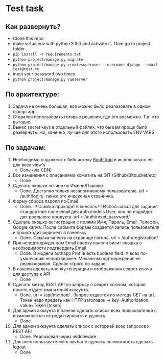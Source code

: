 # Test task


## Как развернуть?
* Clone this repo  
* make virtualenv with python 3.9.0 and activate it. Then go to project folder  
* `pip install -r requirements.txt`  
* `python project/manage.py migrate`  
* `python project/manage.py createsuperuser --username django --email test@test.ru`  
* input your password two times  
* `python project/manage.py runserver`  


## По архитектуре:
1) Задача не очень большая, все можно было реализовать в одном django app.  
2) Старался использовать готовые решения, где это возможно. Т.к. это выгодно.  
3) Вынес secret keys в отдельный файлик, что бы вам проще было развернуть. Но, конечно, лучше для этого использовать ENV VARS  


## По задачам:

1. Необходимо подключить библиотеку [Bootstrap](https://getbootstrap.com) и использовать её для всех view's  
   - Done (via CDN)  
2. Все изменения с описаниями комитить на GIT (Github/Bitbucket/etc)  
   - Done  
3. Сделать окошко логина по Имени/Паролю  
   - Done. Доступно только незалогиненому пользователю. url = /auth/login/, также это индексная страничка.  
4. Форму сброса пароля по Email  
   - Done. !!! Ссылка приходит в консоль !!! Использовал для задания стандартное поле email для auth.models.User, оно не подойдет для реального продукта. url = /auth/reset_password/  
5. Сделать окошко регистрации с полями Имя, Пароль, Email, Телефон, Google капча. После сабмита формы создается запись пользователя и происходит редирект в панельку  
   - Done. Ссылка на есть на странице логина. url = /auth/registration/  
6. При неподтвержденном Email вверху панели висит плашка о необходимости подтвердить Email  
   - Done. В модели authapp Profile есть boolean field. У всех по-умолчанию неподтвержен. Механизм подтверждения не реализовывал. Сделал строго по задаче.  
7. В панели сделать кнопку генерации и отображения секрет ключа для доступа к API  
   - Done  
8. Сделать метод REST API по запросу с секрет ключом, которая просто отдает имя и email аккаунта.  
   - Done. url = /api/method/ . Запрос отдается по методу GET на url. Токен надо предать как HTTP заголовок -> key=Authorization, value=Token [token]   
9. Для админ аккаунта в панели сделать список всех пользователей с возможностью их редактировать и удалять  
   - Done  
10. Для админ аккаунта сделать список с историей всех запросов к REST API  
    - Done. Реализовал через middleware  
11. Для всех пользователей в navbar'e сделать возможность сделать logout  
    - Done  